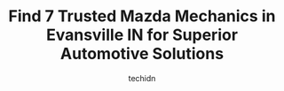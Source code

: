 ---
layout: ampstory
image: https://images.unsplash.com/photo-1576933694662-fd6790fe98e9?ixlib=rb-4.0.3&ixid=MnwxMjA3fDB8MHxwaG90by1wYWdlfHx8fGVufDB8fHx8&auto=format&fit=crop&w=640&h=853&q=80
author: techidn
featured: false
description: If youre in need of trustworthy and skilled Mazda Mechanic in Evansville IN, USA, youll be pleased to discover the 7 best Mazda Mechanic in town. Their expertise and commitment to customer
title: Find 7 Trusted Mazda Mechanics in Evansville IN for Superior Automotive Solutions
cover:
   title: Find 7 Trusted Mazda Mechanics in Evansville IN for Superior Automotive Solutions
   subtitle: Rickpate
   background: https://images.unsplash.com/photo-1576933694662-fd6790fe98e9?ixlib=rb-4.0.3&ixid=MnwxMjA3fDB8MHxwaG90by1wYWdlfHx8fGVufDB8fHx8&auto=format&fit=crop&w=640&h=853&q=80

pages: 
 - layout: thirds
   top: <h1>#1 Lou Fusz Kia Evansville</h1>
   bottom: "<p>Absolute best experience with purchasing a vehicle ever! It was so smooth and so quick. There was no shady business (dealt with that in the past with other dealerships) a</p>"
   background: https://www.knot35.com/toplist/wp-content/uploads/2023/06/best-mazda-mechanic-1-in-evansville-in-1685839296.png
   backgroundblur: true
 - layout: thirds
   top: <h1>#2 The Answer Auto Repair East</h1>
   bottom: "<p>2319 N Green River Rd, Evansville, IN 47715, United States</p>"
   background: https://www.knot35.com/toplist/wp-content/uploads/2023/06/best-mazda-mechanic-2-in-evansville-in-1685839297.jpeg
   cta:
      link: https://www.knot35.com/toplist/find-7-trusted-mazda-mechanics-in-evansville-in-for-superior-automotive-solutions/
      text: Find 7 Trusted Mazda Mechanics in Evansville IN for Superior Automotive Solutions
 - layout: thirds
   top: <h1>#3 Larrys Automotive</h1>
   bottom: "<p>7337 Peachwood Dr, Newburgh, IN 47630, United States</p>"
   background: https://www.knot35.com/toplist/wp-content/uploads/2023/06/best-mazda-mechanic-3-in-evansville-in-1685839298.jpeg
   cta:
      link: https://www.knot35.com/toplist/find-7-trusted-mazda-mechanics-in-evansville-in-for-superior-automotive-solutions/
      text: Find 7 Trusted Mazda Mechanics in Evansville IN for Superior Automotive Solutions
 - layout: thirds
   top: <h1>#4 Thrifty Car Care Center</h1>
   bottom: "<p>4500 E Morgan Ave, Evansville, IN 47715, United States</p>"
   background: https://images.unsplash.com/photo-1518640467707-6811f4a6ab73?ixlib=rb-4.0.3&ixid=MnwxMjA3fDB8MHxwaG90by1wYWdlfHx8fGVufDB8fHx8&auto=format&fit=crop&w=640&h=853&q=80
   cta:
      link: https://www.knot35.com/toplist/find-7-trusted-mazda-mechanics-in-evansville-in-for-superior-automotive-solutions/
      text: Find 7 Trusted Mazda Mechanics in Evansville IN for Superior Automotive Solutions
 - layout: thirds
   top: <h1>#5 Hargett Automotive & Performance</h1>
   bottom: "<p>3300 Claremont Ave, Evansville, IN 47712, United States</p>"
   background: https://images.unsplash.com/photo-1515405295579-ba7b45403062?ixlib=rb-4.0.3&ixid=MnwxMjA3fDB8MHxwaG90by1wYWdlfHx8fGVufDB8fHx8&auto=format&fit=crop&w=640&h=853&q=80
   cta:
      link: https://www.knot35.com/toplist/find-7-trusted-mazda-mechanics-in-evansville-in-for-superior-automotive-solutions/
      text: Find 7 Trusted Mazda Mechanics in Evansville IN for Superior Automotive Solutions
 - layout: thirds
   top: <h1>#6 KENNY KENT</h1>
   bottom: "<p>260 N Green River Rd, Evansville, IN 47715, United States</p>"
   background: https://images.unsplash.com/photo-1541356665065-22676f35dd40?ixlib=rb-4.0.3&ixid=MnwxMjA3fDB8MHxwaG90by1wYWdlfHx8fGVufDB8fHx8&auto=format&fit=crop&w=640&h=853&q=80
   cta:
      link: https://www.knot35.com/toplist/find-7-trusted-mazda-mechanics-in-evansville-in-for-superior-automotive-solutions/
      text: Find 7 Trusted Mazda Mechanics in Evansville IN for Superior Automotive Solutions
 - layout: thirds
   top: <h1>#7 D-Patrick Collision Center</h1>
   bottom: "<p>123 N Congress Ave, Evansville, IN 47715, United States</p>"
   background: https://images.unsplash.com/photo-1531169509526-f8f1fdaa4a67?ixlib=rb-4.0.3&ixid=MnwxMjA3fDB8MHxwaG90by1wYWdlfHx8fGVufDB8fHx8&auto=format&fit=crop&w=640&h=853&q=80
   cta:
      link: https://www.knot35.com/toplist/find-7-trusted-mazda-mechanics-in-evansville-in-for-superior-automotive-solutions/
      text: Find 7 Trusted Mazda Mechanics in Evansville IN for Superior Automotive Solutions
 - layout: thirds
   middle: Continue reading...
   background: https://images.unsplash.com/photo-1527066579998-dbbae57f45ce?ixlib=rb-4.0.3&ixid=MnwxMjA3fDB8MHxwaG90by1wYWdlfHx8fGVufDB8fHx8&auto=format&fit=crop&w=640&h=853&q=80
   cta:
      link: https://www.knot35.com/toplist/find-7-trusted-mazda-mechanics-in-evansville-in-for-superior-automotive-solutions/
      text: Find 7 Trusted Mazda Mechanics in Evansville IN for Superior Automotive Solutions
      
---